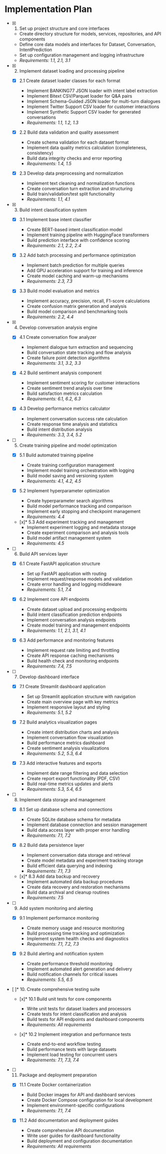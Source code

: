 # Implementation Plan

- [x] 1. Set up project structure and core interfaces
  - Create directory structure for models, services, repositories, and API components
  - Define core data models and interfaces for Dataset, Conversation, IntentPrediction
  - Set up configuration management and logging infrastructure
  - _Requirements: 1.1, 2.1, 3.1_

- [x] 2. Implement dataset loading and processing pipeline
  - [x] 2.1 Create dataset loader classes for each format
    - Implement BANKING77 JSON loader with intent label extraction
    - Implement Bitext CSV/Parquet loader for Q&A pairs
    - Implement Schema-Guided JSON loader for multi-turn dialogues
    - Implement Twitter Support CSV loader for customer interactions
    - Implement Synthetic Support CSV loader for generated conversations
    - _Requirements: 1.1, 1.2, 1.3_

  - [x] 2.2 Build data validation and quality assessment
    - Create schema validation for each dataset format
    - Implement data quality metrics calculation (completeness, consistency)
    - Build data integrity checks and error reporting
    - _Requirements: 1.4, 1.5_

  - [x] 2.3 Develop data preprocessing and normalization
    - Implement text cleaning and normalization functions
    - Create conversation turn extraction and structuring
    - Build train/validation/test split functionality
    - _Requirements: 1.1, 4.1_

- [x] 3. Build intent classification system
  - [x] 3.1 Implement base intent classifier
    - Create BERT-based intent classification model
    - Implement training pipeline with HuggingFace transformers
    - Build prediction interface with confidence scoring
    - _Requirements: 2.1, 2.2, 2.4_

  - [x] 3.2 Add batch processing and performance optimization
    - Implement batch prediction for multiple queries
    - Add GPU acceleration support for training and inference
    - Create model caching and warm-up mechanisms
    - _Requirements: 2.3, 7.3_

  - [x] 3.3 Build model evaluation and metrics
    - Implement accuracy, precision, recall, F1-score calculations
    - Create confusion matrix generation and analysis
    - Build model comparison and benchmarking tools
    - _Requirements: 2.2, 4.4_

- [x] 4. Develop conversation analysis engine
  - [x] 4.1 Create conversation flow analyzer
    - Implement dialogue turn extraction and sequencing
    - Build conversation state tracking and flow analysis
    - Create failure point detection algorithms
    - _Requirements: 3.1, 3.2, 3.3_

  - [x] 4.2 Build sentiment analysis component
    - Implement sentiment scoring for customer interactions
    - Create sentiment trend analysis over time
    - Build satisfaction metrics calculation
    - _Requirements: 6.1, 6.2, 6.3_

  - [x] 4.3 Develop performance metrics calculator
    - Implement conversation success rate calculation
    - Create response time analysis and statistics
    - Build intent distribution analysis
    - _Requirements: 3.3, 3.4, 5.2_

- [ ] 5. Create training pipeline and model optimization
  - [x] 5.1 Build automated training pipeline
    - Create training configuration management
    - Implement model training orchestration with logging
    - Build model saving and versioning system
    - _Requirements: 4.1, 4.2, 4.5_

  - [x] 5.2 Implement hyperparameter optimization
    - Create hyperparameter search algorithms
    - Build model performance tracking and comparison
    - Implement early stopping and checkpoint management
    - _Requirements: 4.4_

  - [x]* 5.3 Add experiment tracking and management
    - Implement experiment logging and metadata storage
    - Create experiment comparison and analysis tools
    - Build model artifact management system
    - _Requirements: 4.5_

- [ ] 6. Build API services layer
  - [x] 6.1 Create FastAPI application structure
    - Set up FastAPI application with routing
    - Implement request/response models and validation
    - Create error handling and logging middleware
    - _Requirements: 5.1, 7.4_

  - [x] 6.2 Implement core API endpoints
    - Create dataset upload and processing endpoints
    - Build intent classification prediction endpoints
    - Implement conversation analysis endpoints
    - Create model training and management endpoints
    - _Requirements: 1.1, 2.1, 3.1, 4.1_

  - [x] 6.3 Add performance and monitoring features
    - Implement request rate limiting and throttling
    - Create API response caching mechanisms
    - Build health check and monitoring endpoints
    - _Requirements: 7.4, 7.5_

- [ ] 7. Develop dashboard interface
  - [x] 7.1 Create Streamlit dashboard application
    - Set up Streamlit application structure with navigation
    - Create main overview page with key metrics
    - Implement responsive layout and styling
    - _Requirements: 5.1, 5.2_

  - [x] 7.2 Build analytics visualization pages
    - Create intent distribution charts and analysis
    - Implement conversation flow visualization
    - Build performance metrics dashboard
    - Create sentiment analysis visualizations
    - _Requirements: 5.2, 5.3, 6.4_

  - [x] 7.3 Add interactive features and exports
    - Implement date range filtering and data selection
    - Create report export functionality (PDF, CSV)
    - Build real-time metrics updates and alerts
    - _Requirements: 5.3, 5.4, 6.5_

- [ ] 8. Implement data storage and management
  - [x] 8.1 Set up database schema and connections
    - Create SQLite database schema for metadata
    - Implement database connection and session management
    - Build data access layer with proper error handling
    - _Requirements: 7.1, 7.2_

  - [x] 8.2 Build data persistence layer
    - Implement conversation data storage and retrieval
    - Create model metadata and experiment tracking storage
    - Build efficient data querying and indexing
    - _Requirements: 7.1, 7.3_

  - [x]* 8.3 Add data backup and recovery
    - Implement automated data backup procedures
    - Create data recovery and restoration mechanisms
    - Build data archival and cleanup routines
    - _Requirements: 7.5_

- [ ] 9. Add system monitoring and alerting
  - [x] 9.1 Implement performance monitoring
    - Create memory usage and resource monitoring
    - Build processing time tracking and optimization
    - Implement system health checks and diagnostics
    - _Requirements: 7.1, 7.2, 7.3_

  - [x] 9.2 Build alerting and notification system
    - Create performance threshold monitoring
    - Implement automated alert generation and delivery
    - Build notification channels for critical issues
    - _Requirements: 5.5, 6.5_

- [ ]* 10. Create comprehensive testing suite
  - [x]* 10.1 Build unit tests for core components
    - Write unit tests for dataset loaders and processors
    - Create tests for intent classification and analysis
    - Build tests for API endpoints and dashboard components
    - _Requirements: All requirements_

  - [x]* 10.2 Implement integration and performance tests
    - Create end-to-end workflow testing
    - Build performance tests with large datasets
    - Implement load testing for concurrent users
    - _Requirements: 7.1, 7.3, 7.4_

- [ ] 11. Package and deployment preparation
  - [x] 11.1 Create Docker containerization
    - Build Docker images for API and dashboard services
    - Create Docker Compose configuration for local development
    - Implement environment-specific configurations
    - _Requirements: 7.1, 7.4_

  - [x] 11.2 Add documentation and deployment guides
    - Create comprehensive API documentation
    - Write user guides for dashboard functionality
    - Build deployment and configuration documentation
    - _Requirements: All requirements_
